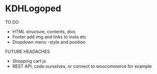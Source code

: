 # KDHLogoped

TO DO

- HTML structure, contents, divs
- Footer add img and links to insta etc
- Dropdown menu -style and position



FUTURE HEADACHES

- Shopping cart js
- REST API, code ourselves, or connect to woocommerce for example